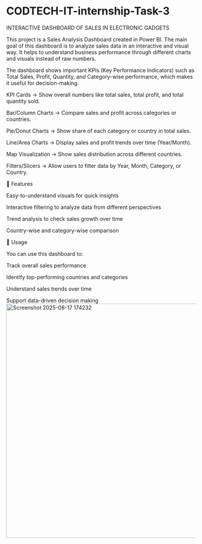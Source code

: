 # CODTECH-IT-internship-Task-3
INTERACTIVE DASHBOARD OF SALES IN ELECTRONIC GADGETS 

This project is a Sales Analysis Dashboard created in Power BI. The main goal of this dashboard is to analyze sales data in an interactive and visual way. It helps to understand business performance through different charts and visuals instead of raw numbers.

The dashboard shows important KPIs (Key Performance Indicators) such as Total Sales, Profit, Quantity, and Category-wise performance, which makes it useful for decision-making.

KPI Cards → Show overall numbers like total sales, total profit, and total quantity sold.

Bar/Column Charts → Compare sales and profit across categories or countries.

Pie/Donut Charts → Show share of each category or country in total sales.

Line/Area Charts → Display sales and profit trends over time (Year/Month).

Map Visualization → Show sales distribution across different countries.

Filters/Slicers → Allow users to filter data by Year, Month, Category, or Country.

🔹 Features

Easy-to-understand visuals for quick insights

Interactive filtering to analyze data from different perspectives

Trend analysis to check sales growth over time

Country-wise and category-wise comparison

🔹 Usage

You can use this dashboard to:

Track overall sales performance

Identify top-performing countries and categories

Understand sales trends over time

Support data-driven decision making
<img width="1287" height="623" alt="Screenshot 2025-08-17 174232" src="https://github.com/user-attachments/assets/ddaaea46-8da6-4635-96d4-699db7c3c00e" />

